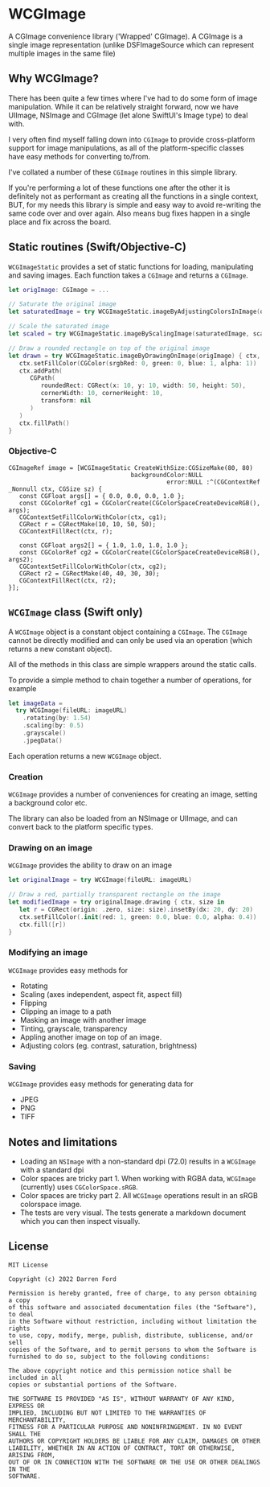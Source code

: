 # WCGImage

A CGImage convenience library ('Wrapped' CGImage). A CGImage is a single image representation (unlike DSFImageSource which can represent multiple images in the same file)

## Why WCGImage?

There has been quite a few times where I've had to do some form of image manipulation. While it can be relatively straight forward, now we have UIImage, NSImage and CGImage (let alone SwiftUI's Image type) to deal with.

I very often find myself falling down into `CGImage` to provide cross-platform support for image manipulations, as all of the platform-specific classes have easy methods for converting to/from.

I've collated a number of these `CGImage` routines in this simple library.

If you're performing a lot of these functions one after the other it is definitely not as performant as creating all the functions in a single context, BUT, for my needs this library is simple and easy way to avoid re-writing the same code over and over again. Also means bug fixes happen in a single place and fix across the board.

## Static routines (Swift/Objective-C)

`WCGImageStatic` provides a set of static functions for loading, manipulating and saving images.
Each function takes a `CGImage` and returns a `CGImage`.

```swift
let origImage: CGImage = ...

// Saturate the original image
let saturatedImage = try WCGImageStatic.imageByAdjustingColorsInImage(origImage, saturation: 1.6)

// Scale the saturated image
let scaled = try WCGImageStatic.imageByScalingImage(saturatedImage, scalingType: .aspectFit, to: CGSize(width: 100, height: 100))

// Draw a rounded rectangle on top of the original image
let drawn = try WCGImageStatic.imageByDrawingOnImage(origImage) { ctx, size in
   ctx.setFillColor(CGColor(srgbRed: 0, green: 0, blue: 1, alpha: 1))
   ctx.addPath(
      CGPath(
         roundedRect: CGRect(x: 10, y: 10, width: 50, height: 50),
         cornerWidth: 10, cornerHeight: 10,
         transform: nil
      )
   )
   ctx.fillPath()
}
```

### Objective-C

```objc
CGImageRef image = [WCGImageStatic CreateWithSize:CGSizeMake(80, 80)
                                  backgroundColor:NULL
                                            error:NULL :^(CGContextRef _Nonnull ctx, CGSize sz) {
   const CGFloat args[] = { 0.0, 0.0, 0.0, 1.0 };
   const CGColorRef cg1 = CGColorCreate(CGColorSpaceCreateDeviceRGB(), args);
   CGContextSetFillColorWithColor(ctx, cg1);
   CGRect r = CGRectMake(10, 10, 50, 50);
   CGContextFillRect(ctx, r);

   const CGFloat args2[] = { 1.0, 1.0, 1.0, 1.0 };
   const CGColorRef cg2 = CGColorCreate(CGColorSpaceCreateDeviceRGB(), args2);
   CGContextSetFillColorWithColor(ctx, cg2);
   CGRect r2 = CGRectMake(40, 40, 30, 30);
   CGContextFillRect(ctx, r2);
}];
```

## `WCGImage` class (Swift only)

A `WCGImage` object is a constant object containing a `CGImage`. The `CGImage` cannot be directly modified and can only be used via an operation (which returns a new constant object).

All of the methods in this class are simple wrappers around the static calls.

To provide a simple method to chain together a number of operations, for example 

```swift
let imageData = 
  try WCGImage(fileURL: imageURL)
    .rotating(by: 1.54)
    .scaling(by: 0.5)
    .grayscale()
    .jpegData()
```

Each operation returns a new `WCGImage` object.

### Creation

`WCGImage` provides a number of conveniences for creating an image, setting a background color etc.

The library can also be loaded from an NSImage or UIImage, and can convert back to the platform specific types.

### Drawing on an image

`WCGImage` provides the ability to draw on an image

```swift
let originalImage = try WCGImage(fileURL: imageURL)

// Draw a red, partially transparent rectangle on the image
let modifiedImage = try originalImage.drawing { ctx, size in
   let r = CGRect(origin: .zero, size: size).insetBy(dx: 20, dy: 20)
   ctx.setFillColor(.init(red: 1, green: 0.0, blue: 0.0, alpha: 0.4))
   ctx.fill([r])
}
```

### Modifying an image

`WCGImage` provides easy methods for

* Rotating
* Scaling (axes independent, aspect fit, aspect fill)
* Flipping
* Clipping an image to a path
* Masking an image with another image
* Tinting, grayscale, transparency
* Appling another image on top of an image.
* Adjusting colors (eg. contrast, saturation, brightness)

### Saving

`WCGImage` provides easy methods for generating data for 

* JPEG
* PNG
* TIFF

## Notes and limitations

* Loading an `NSImage` with a non-standard dpi (72.0) results in a `WCGImage` with a standard dpi
* Color spaces are tricky part 1. When working with RGBA data, `WCGImage` (currently) uses `CGColorSpace.sRGB`.
* Color spaces are tricky part 2. All `WCGImage` operations result in an sRGB colorspace image.
* The tests are very visual. The tests generate a markdown document which you can then inspect visually.

## License

```
MIT License

Copyright (c) 2022 Darren Ford

Permission is hereby granted, free of charge, to any person obtaining a copy
of this software and associated documentation files (the "Software"), to deal
in the Software without restriction, including without limitation the rights
to use, copy, modify, merge, publish, distribute, sublicense, and/or sell
copies of the Software, and to permit persons to whom the Software is
furnished to do so, subject to the following conditions:

The above copyright notice and this permission notice shall be included in all
copies or substantial portions of the Software.

THE SOFTWARE IS PROVIDED "AS IS", WITHOUT WARRANTY OF ANY KIND, EXPRESS OR
IMPLIED, INCLUDING BUT NOT LIMITED TO THE WARRANTIES OF MERCHANTABILITY,
FITNESS FOR A PARTICULAR PURPOSE AND NONINFRINGEMENT. IN NO EVENT SHALL THE
AUTHORS OR COPYRIGHT HOLDERS BE LIABLE FOR ANY CLAIM, DAMAGES OR OTHER
LIABILITY, WHETHER IN AN ACTION OF CONTRACT, TORT OR OTHERWISE, ARISING FROM,
OUT OF OR IN CONNECTION WITH THE SOFTWARE OR THE USE OR OTHER DEALINGS IN THE
SOFTWARE.
```

